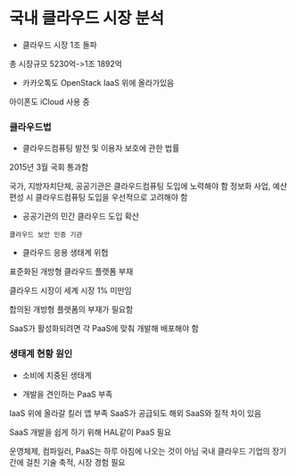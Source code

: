 # 국내 클라우드 시장 분석

* 클라우드 시장 1조 돌파

총 시장규모 5230억->1조 1892억

* 카카오톡도 OpenStack IaaS 위에 올라가있음

아이폰도 iCloud 사용 중

### 클라우드법

* 클라우드컴퓨팅 발전 및 이용자 보호에 관한 법률

2015년 3월 국회 통과함

국가, 지방자치단체, 공공기관은 클라우드컴퓨팅 도입에 노력해야 함
정보화 사업, 예산편성 시 클라우드컴퓨팅 도입을 우선적으로 고려해야 함

* 공공기관의 민간 클라우드 도입 확산

`클라우드 보안 인증 기관`

* 클라우드 응용 생태계 위협

표준화된 개방형 클라우드 플랫폼 부재

클라우드 시장이 세계 시장 1% 미만임

합의된 개방형 플랫폼의 부재가 필요함

SaaS가 활성화되려면 각 PaaS에 맞춰 개발해 배포해야 함

### 생태계 현황 원인

* 소비에 치중된 생태계

* 개발을 견인하는 PaaS 부족

IaaS 위에 올라갈 킬러 앱 부족
SaaS가 공급되도 해외 SaaS와 질적 차이 있음

SaaS 개발을 쉽게 하기 위해 HAL같이 PaaS 필요

운영체제, 컴파일러, PaaS는 하루 아침에 나오는 것이 아님
국내 클라우드 기업의 장기간에 걸친 기술 축적, 시장 경험 필요
